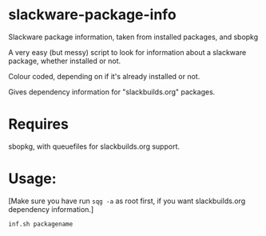 # slackware-package-info
Slackware package information, taken from installed packages, and sbopkg

A very easy (but messy) script to look for information about a slackware package, whether installed or not.

Colour coded, depending on if it's already installed or not.

Gives dependency information for "slackbuilds.org" packages.

# Requires
sbopkg, with queuefiles for slackbuilds.org support.

# Usage:

[Make sure you have run ``sqg -a`` as root first, if you want slackbuilds.org dependency information.]

```
inf.sh packagename
```
